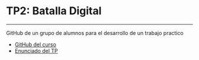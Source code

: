 # TP2: Batalla Digital
___
GitHub de un grupo de alumnos para el desarrollo de un trabajo practico

- [GitHub del curso](https://github.com/7541-Algoritmos-y-programacion-2/10-Clases)
- [Enunciado del TP](https://github.com/7541-Algoritmos-y-programacion-2/10-Clases/blob/main/Clase%20semana%2005/02%20-%20Clases%20grabadas/2023/1C/TP%202%20-%20202301.pdf) 
